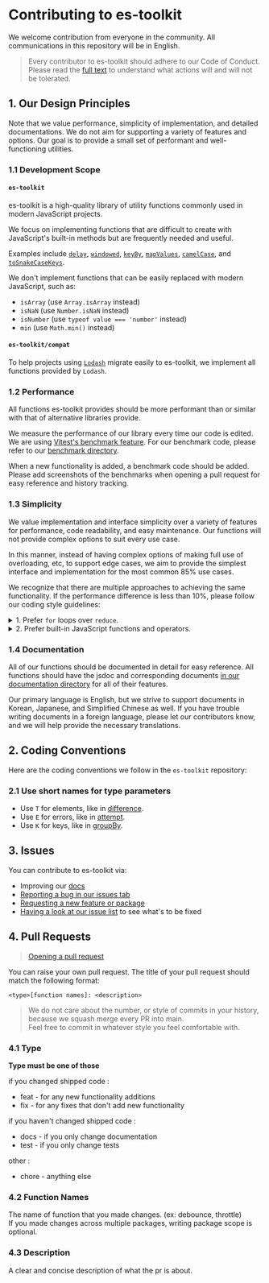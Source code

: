 # Contributing to es-toolkit

We welcome contribution from everyone in the community. All communications in this repository will be in English.

> Every contributor to es-toolkit should adhere to our Code of Conduct. Please read the [full text](./CODE_OF_CONDUCT.md) to understand what actions will and will not be tolerated.

## 1. Our Design Principles

Note that we value performance, simplicity of implementation, and detailed documentations. We do not aim for supporting a variety of features and options. Our goal is to provide a small set of performant and well-functioning utilities.

### 1.1 Development Scope

#### `es-toolkit`

es-toolkit is a high-quality library of utility functions commonly used in modern JavaScript projects.

We focus on implementing functions that are difficult to create with JavaScript's built-in methods but are frequently needed and useful.

Examples include [`delay`](https://es-toolkit.dev/reference/promise/delay.html), [`windowed`](https://es-toolkit.dev/reference/array/windowed.html), [`keyBy`](https://es-toolkit.dev/reference/array/keyBy.html), [`mapValues`](https://es-toolkit.dev/reference/object/mapValues.html), [`camelCase`](https://es-toolkit.dev/reference/string/camelCase.html), and [`toSnakeCaseKeys`](https://es-toolkit.dev/reference/object/toSnakeCaseKeys.html).

We don't implement functions that can be easily replaced with modern JavaScript, such as:

- `isArray` (use `Array.isArray` instead)
- `isNaN` (use `Number.isNaN` instead)
- `isNumber` (use `typeof value === 'number'` instead)
- `min` (use `Math.min()` instead)

#### `es-toolkit/compat`

To help projects using [`Lodash`](https://lodash.com/docs/4.17.15) migrate easily to es-toolkit, we implement all functions provided by `Lodash`.

### 1.2 Performance

All functions es-toolkit provides should be more performant than or similar with that of alternative libraries provide.

We measure the performance of our library every time our code is edited. We are using [Vitest's benchmark feature](https://vitest.dev/api/#bench). For our benchmark code, please refer to our [benchmark directory](https://github.com/toss/es-toolkit/tree/main/benchmarks).

When a new functionality is added, a benchmark code should be added. Please add screenshots of the benchmarks when opening a pull request for easy reference and history tracking.

### 1.3 Simplicity

We value implementation and interface simplicity over a variety of features for performance, code readability, and easy maintenance. Our functions will not provide complex options to suit every use case.

In this manner, instead of having complex options of making full use of overloading, etc, to support edge cases, we aim to provide the simplest interface and implementation for the most common 85% use cases.

We recognize that there are multiple approaches to achieving the same functionality. If the performance difference is less than 10%, please follow our coding style guidelines:

<details>
<summary>
1. Prefer <code>for</code> loops over <code>reduce</code>.
</summary>

In most cases, we prefer using `for` loops over `reduce`. This is because maintaining immutability with `reduce` can be challenging without tools like [immer](https://github.com/immerjs/immer), and functional programming typically allows local mutability.

For instance, we prefer implementing `keyBy` using a `for ... of` loop instead of `reduce`.

```typescript
export function keyBy<T, K extends PropertyKey>(arr: readonly T[], getKeyFromItem: (item: T) => K): Record<K, T> {
  const result = {} as Record<K, T>;

  for (const item of arr) {
    const key = getKeyFromItem(item);
    result[key] = item;
  }

  return result;
}
```

</details>

<details>
<summary>
2. Prefer built-in JavaScript functions and operators.
</summary>

We prefer using built-in JavaScript functions, methods, or operators like `Array.isArray()`, `typeof value === 'string'`, and `Number.isNaN()`. Avoid using custom functions such as `isArray()`, `isString()`, or `isNaN()` from `es-toolkit` or other libraries.

This helps keep the code more concise, eliminates unnecessary function calls, and reduces coupling between functions.

</details>

### 1.4 Documentation

All of our functions should be documented in detail for easy reference. All functions should have the jsdoc and corresponding documents [in our documentation directory](https://github.com/toss/es-toolkit/tree/main/docs) for all of their features.

Our primary language is English, but we strive to support documents in Korean, Japanese, and Simplified Chinese as well. If you have trouble writing documents in a foreign language, please let our contributors know, and we will help provide the necessary translations.

## 2. Coding Conventions

Here are the coding conventions we follow in the `es-toolkit` repository:

### 2.1 Use short names for type parameters

- Use `T` for elements, like in [difference](https://es-toolkit.dev/reference/array/difference.html).
- Use `E` for errors, like in [attempt](https://es-toolkit.dev/reference/util/attempt.html).
- Use `K` for keys, like in [groupBy](https://es-toolkit.dev/reference/array/groupBy.html).

## 3. Issues

You can contribute to es-toolkit via:

- Improving our [docs](https://es-toolkit.dev)
- [Reporting a bug in our issues tab](https://github.com/toss/es-toolkit/issues/new/choose)
- [Requesting a new feature or package](https://github.com/toss/es-toolkit/issues/new/choose)
- [Having a look at our issue list](https://github.com/toss/es-toolkit/issues) to see what's to be fixed

## 4. Pull Requests

> [Opening a pull request](https://github.com/toss/es-toolkit/compare) <br/>

You can raise your own pull request. The title of your pull request should match the following format:

```
<type>[function names]: <description>
```

> We do not care about the number, or style of commits in your history, because we squash merge every PR into main. <br/>
> Feel free to commit in whatever style you feel comfortable with.

### 4.1 Type

**Type must be one of those**

if you changed shipped code :

- feat - for any new functionality additions
- fix - for any fixes that don't add new functionality

if you haven't changed shipped code :

- docs - if you only change documentation
- test - if you only change tests

other :

- chore - anything else

### 4.2 Function Names

The name of function that you made changes. (ex: debounce, throttle)<br/>
If you made changes across multiple packages, writing package scope is optional.

### 4.3 Description

A clear and concise description of what the pr is about.
